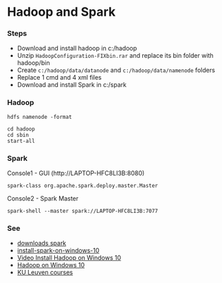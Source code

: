 # Hadoop and Spark


### Steps

- Download and install hadoop in c:/hadoop 
- Unzip `HadoopConfiguration-FIXbin.rar` and replace its bin folder with hadoop/bin
- Create `c:/hadoop/data/datanode` and `c:/hadoop/data/namenode` folders
- Replace 1 cmd and 4 xml files
- Download and install Spark in c:/spark


### Hadoop
```
hdfs namenode -format

cd hadoop
cd sbin
start-all
```


### Spark

Console1 - GUI (http://LAPTOP-HFC8LI3B:8080)
```
spark-class org.apache.spark.deploy.master.Master
```

Console2 - Spark Master
```
spark-shell --master spark://LAPTOP-HFC8LI3B:7077
```


### See

- [downloads spark](https://spark.apache.org/downloads.html)
- [install-spark-on-windows-10](https://phoenixnap.com/kb/install-spark-on-windows-10)
- [Video Install Hadoop on Windows 10](https://www.youtube.com/watch?v=g7Qpnmi0Q-s)
- [Hadoop on Windows 10](https://cwiki.apache.org/confluence/display/HADOOP2/Hadoop2OnWindows)
- [KU Leuven courses](./kuleuven)

